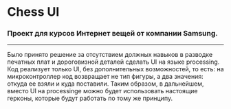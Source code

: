 <h1>Chess UI</h1>
<h3>Проект для курсов Интернет вещей от компании Samsung.</h3>
<hr>
<p>Было принято решение за отсутствием должных навыков в разводке печатных плат и дороговизной деталей сделать UI на языке processing. Код реализует только UI, без дополнительных возможностей, то есть: на микроконтроллер код возвращает не тип фигуры, а два значения: откуда ее взяли и куда поставили. Таким образом, в дальнейшем, вместо UI на processinge можно будет использовать настоящие герконы, которые будут работать по тому же принципу.</p>
